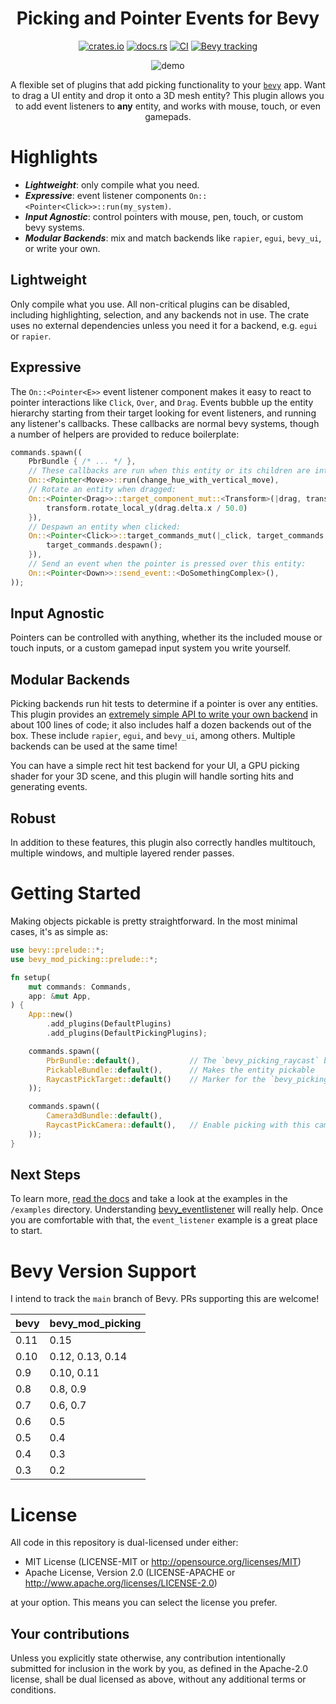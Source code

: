 <div align="center">

# Picking and Pointer Events for Bevy

[![crates.io](https://img.shields.io/crates/v/bevy_mod_picking)](https://crates.io/crates/bevy_mod_picking)
[![docs.rs](https://docs.rs/bevy_mod_picking/badge.svg)](https://docs.rs/bevy_mod_picking)
[![CI](https://github.com/aevyrie/bevy_mod_picking/workflows/CI/badge.svg?branch=main)](https://github.com/aevyrie/bevy_mod_picking/actions?query=workflow%3A%22CI%22+branch%3Amain)
[![Bevy tracking](https://img.shields.io/badge/Bevy%20tracking-main-lightblue)](https://github.com/bevyengine/bevy/blob/main/docs/plugins_guidelines.md#main-branch-tracking)

![demo](https://user-images.githubusercontent.com/2632925/235874600-de0c7720-6775-42e1-8650-41ee8ac68d1b.gif)

A flexible set of plugins that add picking functionality to your [`bevy`](https://github.com/bevyengine/bevy) app. Want to drag a UI
entity and drop it onto a 3D mesh entity? This plugin allows you to add event listeners to **any**
entity, and works with mouse, touch, or even gamepads.

</div>

# Highlights

- ***Lightweight***: only compile what you need.
- ***Expressive***: event listener components `On::<Pointer<Click>>::run(my_system)`.
- ***Input Agnostic***: control pointers with mouse, pen, touch, or custom bevy systems.
- ***Modular Backends***: mix and match backends like `rapier`, `egui`, `bevy_ui`, or write your own. 
## Lightweight

Only compile what you use. All non-critical plugins can be disabled, including highlighting,
selection, and any backends not in use. The crate uses no external dependencies unless you need it
for a backend, e.g. `egui` or `rapier`.

## Expressive

The `On::<Pointer<E>>` event listener component makes it easy to react to pointer interactions like
`Click`, `Over`, and `Drag`. Events bubble up the entity hierarchy starting from their target
looking for event listeners, and running any listener's callbacks. These callbacks are normal bevy
systems, though a number of helpers are provided to reduce boilerplate:

```rs
commands.spawn((
    PbrBundle { /* ... */ },
    // These callbacks are run when this entity or its children are interacted with.
    On::<Pointer<Move>>::run(change_hue_with_vertical_move),
    // Rotate an entity when dragged:
    On::<Pointer<Drag>>::target_component_mut::<Transform>(|drag, transform| {
        transform.rotate_local_y(drag.delta.x / 50.0)
    }),
    // Despawn an entity when clicked:
    On::<Pointer<Click>>::target_commands_mut(|_click, target_commands| {
        target_commands.despawn();
    }),
    // Send an event when the pointer is pressed over this entity:
    On::<Pointer<Down>>::send_event::<DoSomethingComplex>(),
));

```

## Input Agnostic

Pointers can be controlled with anything, whether its the included mouse or touch inputs, or a
custom gamepad input system you write yourself.

## Modular Backends

Picking backends run hit tests to determine if a pointer is over any entities. This plugin provides
an [extremely simple API to write your own backend](crates/bevy_picking_core/src/backend.rs) in
about 100 lines of code; it also includes half a dozen backends out of the box. These include
`rapier`, `egui`, and `bevy_ui`, among others. Multiple backends can be used at the same time! 

You can have a simple rect hit test backend for your UI, a GPU picking shader for your 3D scene, and
this plugin will handle sorting hits and generating events.

## Robust

In addition to these features, this plugin also correctly handles multitouch, multiple windows, and
multiple layered render passes.

# Getting Started

Making objects pickable is pretty straightforward. In the most minimal cases, it's as simple as:

```rs
use bevy::prelude::*;
use bevy_mod_picking::prelude::*;

fn setup(
    mut commands: Commands,
    app: &mut App,
) {
    App::new()
        .add_plugins(DefaultPlugins)
        .add_plugins(DefaultPickingPlugins);

    commands.spawn((
        PbrBundle::default(),           // The `bevy_picking_raycast` backend works with meshes
        PickableBundle::default(),      // Makes the entity pickable
        RaycastPickTarget::default()    // Marker for the `bevy_picking_raycast` backend
    ));

    commands.spawn((
        Camera3dBundle::default(),
        RaycastPickCamera::default(),   // Enable picking with this camera
    ));
}
```
## Next Steps

To learn more, [read the docs](https://docs.rs/bevy_mod_picking/latest/bevy_mod_picking/) and take a look at the examples in the `/examples` directory. Understanding [bevy_eventlistener](https://github.com/aevyrie/bevy_eventlistener) will really help. Once you are comfortable with that, the `event_listener` example is a great place to start.

# Bevy Version Support

I intend to track the `main` branch of Bevy. PRs supporting this are welcome!


| bevy | bevy_mod_picking |
| ---- | ---------------- |
| 0.11 | 0.15             |
| 0.10 | 0.12, 0.13, 0.14 |
| 0.9  | 0.10, 0.11       |
| 0.8  | 0.8, 0.9         |
| 0.7  | 0.6, 0.7         |
| 0.6  | 0.5              |
| 0.5  | 0.4              |
| 0.4  | 0.3              |
| 0.3  | 0.2              |

# License

All code in this repository is dual-licensed under either:

- MIT License (LICENSE-MIT or http://opensource.org/licenses/MIT)
- Apache License, Version 2.0 (LICENSE-APACHE or http://www.apache.org/licenses/LICENSE-2.0)

at your option. This means you can select the license you prefer.

## Your contributions
Unless you explicitly state otherwise, any contribution intentionally submitted for inclusion in the work by you, as defined in the Apache-2.0 license, shall be dual licensed as above, without any additional terms or conditions.

